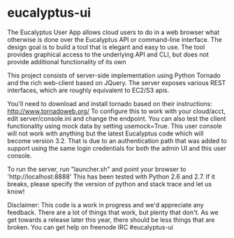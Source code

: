 eucalyptus-ui
=============

The Eucalyptus User App allows cloud users to do in a web browser what otherwise is done over the Eucalyptus API or command-line interface. 
The design goal is to build a tool that is elegant and easy to use. 
The tool provides graphical access to the underlying API and CLI, but does not provide additional functionality of its own

This project consists of server-side implementation using Python Tornado and the rich web-client based on JQuery.
The server exposes various REST interfaces, which are roughly equivalent to EC2/S3 apis. 

You'll need to download and install tornado based on their instructions: http://www.tornadoweb.org/
To configure this to work with your cloud/acct, edit server/console.ini and change the endpoint. You can also test the client functionality using mock data by setting usemock=True.
This user console will not work with anything but the latest Eucalyptus code which will become version 3.2. That is due to an authentication path that was added to support using the same login credentials for both the admin UI and this user console.

To run the server, run "launcher.sh" and point your browser to 'http://localhost:8888'
This has been tested with Python 2.6 and 2.7. If it breaks, please specify the version of python and stack trace and let us know!

Disclaimer: This code is a work in progress and we'd appreciate any feedback. There are a lot of things that work, but plenty that don't. As we get towards a release later this year, there should be less things that are broken. You can get help on freenode IRC #eucalyptus-ui

